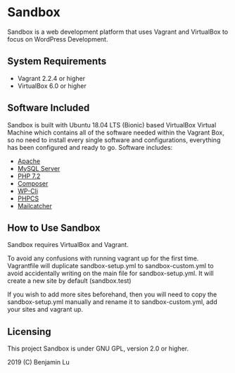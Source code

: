 # Sandbox
Sandbox is a web development platform that uses Vagrant and VirtualBox to focus on WordPress Development. 

## System Requirements
- Vagrant 2.2.4 or higher
- VirtualBox 6.0 or higher

## Software Included
Sandbox is built with Ubuntu 18.04 LTS (Bionic) based VirtualBox Virtual Machine which contains all of the software needed within the Vagrant Box, so no need to install every single software and configurations, everything has been configured and ready to go. Software includes:

- [Apache](https://www.apache.org/)
- [MySQL Server](https://dev.mysql.com/downloads/mysql/)
- [PHP 7.2](http://www.php.net/downloads.php)
- [Composer](https://getcomposer.org/)
- [WP-Cli](https://wp-cli.org/)
- [PHPCS](https://github.com/squizlabs/PHP_CodeSniffer)
- [Mailcatcher](https://mailcatcher.me/)

## How to Use Sandbox
Sandbox requires VirtualBox and Vagrant.

To avoid any confusions with running vagrant up for the first time. Vagrantfile will duplicate sandbox-setup.yml to sandbox-custom.yml to avoid accidentally writing on the main file for sandbox-setup.yml. It will create a new site by default (sandbox.test)

If you wish to add more sites beforehand, then you will need to copy the sandbox-setup.yml manually and rename it to sandbox-custom.yml, add your sites and vagrant up.

## Licensing
This project Sandbox is under GNU GPL, version 2.0 or higher.

2019 (C) Benjamin Lu